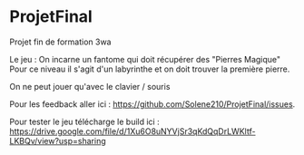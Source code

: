 # ProjetFinal
 Projet fin de formation 3wa
 
 Le jeu : 
 On incarne un fantome qui doit récupérer des "Pierres Magique"
 Pour ce niveau il s'agit d'un labyrinthe et on doit trouver la première pierre.
 
 On ne peut jouer qu'avec le clavier / souris
 
 Pour les feedback aller ici : https://github.com/Solene210/ProjetFinal/issues.
 
Pour tester le jeu télécharge le build ici : https://drive.google.com/file/d/1Xu6O8uNYVjSr3qKdQqDrLWKltf-LKBQv/view?usp=sharing

